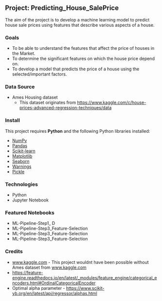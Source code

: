 ## Project: Predicting_House_SalePrice

The aim of the project is to develop a machine learning model to predict house sale prices using features that describe various aspects of a house.

### Goals
- To be able to understand the features that affect the price of houses in the Market.
- To determine the significant features on which the house price depend on.
- To develop a model that predicts the price of a house using the selected/important factors.

### Data Source
- Ames Housing dataset 
    - This dataset originates from https://www.kaggle.com/c/house-prices-advanced-regression-techniques/data
    
### Install
This project requires **Python** and the following Python libraries installed:
- [NumPy](http://www.numpy.org/)
- [Pandas](http://pandas.pydata.org/)
- [Scikit-learn](http://scikit-learn.org/stable/)
- [Matplotlib](http://matplotlib.org/)
- [Seaborn](https://seaborn.pydata.org/)
- [Warnings](https://docs.python.org/3/library/warnings.html)
- [Pickle](https://docs.python.org/3/library/pickle.html)

### Technologies
- Python
- Jupyter Notebook

### Featured Notebooks
- ML-Pipeline-Step1_ D
- ML-Pipeline-Step3_Feature-Selection
- ML-Pipeline-Step3_Feature-Selection
- ML-Pipeline-Step3_Feature-Selection

### Credits
- www.kaggle.com - This project wouldnt have been possible without Ames dataset from www.kaggle.com
- https://feature-engine.readthedocs.io/en/latest/_modules/feature_engine/categorical_encoders.html#OrdinalCategoricalEncoder
- Optimal alpha parameter - https://www.scikit-yb.org/en/latest/api/regressor/alphas.html
